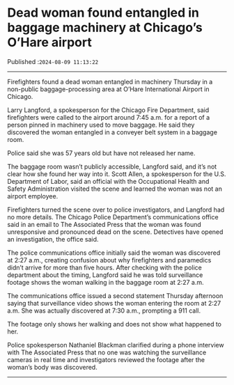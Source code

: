 # Dead woman found entangled in baggage machinery at Chicago’s O’Hare airport

Published :`2024-08-09 11:13:22`

---

Firefighters found a dead woman entangled in machinery Thursday in a non-public baggage-processing area at O’Hare International Airport in Chicago.

Larry Langford, a spokesperson for the Chicago Fire Department, said firefighters were called to the airport around 7:45 a.m. for a report of a person pinned in machinery used to move baggage. He said they discovered the woman entangled in a conveyer belt system in a baggage room.

Police said she was 57 years old but have not released her name.

The baggage room wasn’t publicly accessible, Langford said, and it’s not clear how she found her way into it. Scott Allen, a spokesperson for the U.S. Department of Labor, said an official with the Occupational Health and Safety Administration visited the scene and learned the woman was not an airport employee.

Firefighters turned the scene over to police investigators, and Langford had no more details. The Chicago Police Department’s communications office said in an email to The Associated Press that the woman was found unresponsive and pronounced dead on the scene. Detectives have opened an investigation, the office said.

The police communications office initially said the woman was discovered at 2:27 a.m., creating confusion about why firefighters and paramedics didn’t arrive for more than five hours. After checking with the police department about the timing, Langford said he was told surveillance footage shows the woman walking in the baggage room at 2:27 a.m.

The communications office issued a second statement Thursday afternoon saying that surveillance video shows the woman entering the room at 2:27 a.m. She was actually discovered at 7:30 a.m., prompting a 911 call.

The footage only shows her walking and does not show what happened to her.

Police spokesperson Nathaniel Blackman clarified during a phone interview with The Associated Press that no one was watching the surveillance cameras in real time and investigators reviewed the footage after the woman’s body was discovered.

---

